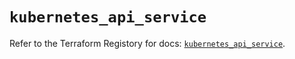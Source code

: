 # `kubernetes_api_service`

Refer to the Terraform Registory for docs: [`kubernetes_api_service`](https://registry.terraform.io/providers/hashicorp/kubernetes/2.24.0/docs/resources/api_service).
